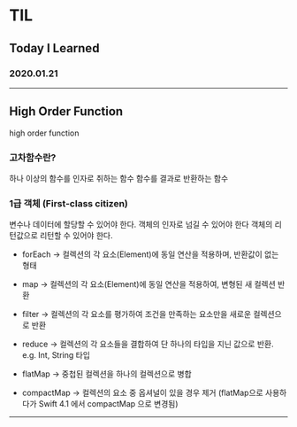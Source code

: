 # TIL
## Today I Learned


### 2020.01.21
-------------------------------------------------------------------------------
## High Order Function

high order function

### 고차함수란? 
 하나 이상의 함수를 인자로 취하는 함수 
 함수를 결과로 반환하는 함수 

### 1급 객체 (First-class citizen)
변수나 데이터에 할당할 수 있어야 한다.
객체의 인자로 넘길 수 있어야 한다
객체의 리턴값으로 리턴할 수 있어야 한다.

- forEach -> 컬렉션의 각 요소(Element)에 동일 연산을 적용하며, 반환값이 없는 형태 

- map -> 컬렉션의 각 요소(Element)에 동일 연산을 적용하여, 변형된 새 컬렉션 반환 

- filter -> 컬렉션의 각 요소를 평가하여 조건을 만족하는 요소만을 새로운 컬렉션으로 반환 

- reduce -> 컬렉션의 각 요소들을 결합하여 단 하나의 타입을 지닌 값으로 반환.  e.g. Int, String 타입 

- flatMap -> 중첩된 컬렉션을 하나의 컬렉션으로 병합 

- compactMap -> 컬렉션의 요소 중 옵셔널이 있을 경우 제거 
(flatMap으로 사용하다가 Swift 4.1 에서 compactMap 으로 변경됨) 
--------------------------------------------------------------------------------
